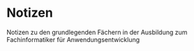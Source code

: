 # Notizen
Notizen zu den grundlegenden Fächern in der Ausbildung zum Fachinformatiker für Anwendungsentwicklung
